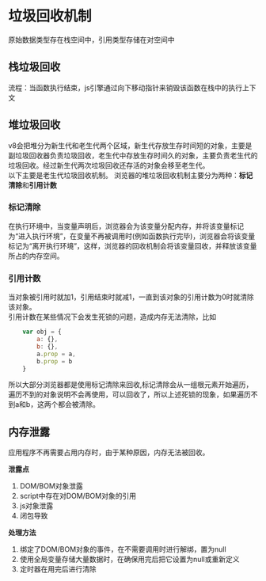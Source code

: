 # 垃圾回收机制    
原始数据类型存在栈空间中，引用类型存储在对空间中   
## 栈垃圾回收
流程：当函数执行结束，js引擎通过向下移动指针来销毁该函数在栈中的执行上下文

## 堆垃圾回收   
v8会把堆分为新生代和老生代两个区域，新生代存放生存时间短的对象，主要是副垃圾回收器负责垃圾回收，老生代中存放生存时间久的对象，主要负责老生代的垃圾回收。经过新生代两次垃圾回收还存活的对象会移至老生代。  
以下主要是老生代垃圾回收机制。 
浏览器的堆垃圾回收机制主要分为两种：**标记清除**和**引用计数**  

### 标记清除  
在执行环境中，当变量声明后，浏览器会为该变量分配内存，并将该变量标记为“进入执行环境”，在变量不再被调用时(例如函数执行完毕)，浏览器会将该变量标记为“离开执行环境”，这样，浏览器的回收机制会将该变量回收，并释放该变量所占的内存空间。  

### 引用计数  
当对象被引用时就加1，引用结束时就减1，一直到该对象的引用计数为0时就清除该对象。  
引用计数在某些情况下会发生死锁的问题，造成内存无法清除，比如  
```js
    var obj = {
        a: {},
        b: {},
        a.prop = a,
        b.prop = b
    }
```  
所以大部分浏览器都是使用标记清除来回收,标记清除会从一组根元素开始遍历，遍历不到的对象说明不会再使用，可以回收了，所以上述死锁的现象，如果遍历不到a和b，这两个都会被清除。  

## 内存泄露   
应用程序不再需要占用内存时，由于某种原因，内存无法被回收。 

**泄露点**  
1. DOM/BOM对象泄露  
2. script中存在对DOM/BOM对象的引用  
3. js对象泄露  
4. 闭包导致  


**处理方法**  
1. 绑定了DOM/BOM对象的事件，在不需要调用时进行解绑，置为null   
2. 使用全局变量存储大量数据时，在确保用完后把它设置为null或重新定义  
3. 定时器在用完后进行清除   
